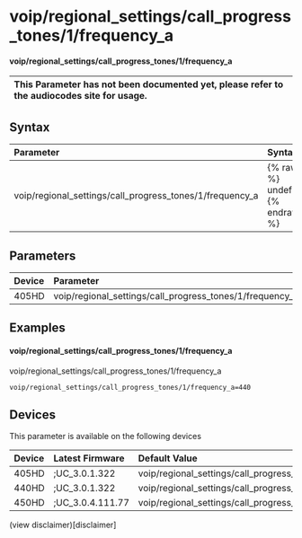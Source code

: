 ﻿---
description: voip/regional_settings/call_progress_tones/1/frequency_a
search:
    keywords: ['voip','regional_settings','call_progress_tones','1','frequency_a']
---

# voip/regional_settings/call_progress_tones/1/frequency_a

#### voip/regional_settings/call_progress_tones/1/frequency_a


| This Parameter has not been documented yet, please refer to the audiocodes site for usage.  |
| :--- |

## Syntax
| Parameter | Syntax |
| :--- | :--- |
|voip/regional_settings/call_progress_tones/1/frequency_a | {% raw %} undefined {% endraw %} |

## Parameters
|Device|Parameter|value|Description|
|:---|:---|:---|:---|
| 405HD | voip/regional_settings/call_progress_tones/1/frequency_a |  |  |

## Examples
#### voip/regional_settings/call_progress_tones/1/frequency_a

voip/regional_settings/call_progress_tones/1/frequency_a

```
voip/regional_settings/call_progress_tones/1/frequency_a=440
```

## Devices
This parameter is available on the following devices

| Device | Latest Firmware | Default Value |
|:---|:---|:---|
| 405HD | ;UC_3.0.1.322 | voip/regional_settings/call_progress_tones/1/frequency_a=440 
| 440HD | ;UC_3.0.1.322 | voip/regional_settings/call_progress_tones/1/frequency_a=440 
| 450HD | ;UC_3.0.4.111.77 | voip/regional_settings/call_progress_tones/1/frequency_a=440 

(view disclaimer)[disclaimer]

